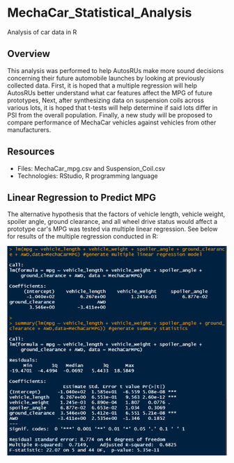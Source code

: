 # MechaCar_Statistical_Analysis

Analysis of car data in R

## Overview

This analysis was performed to help AutosRUs make more sound decisions concerning their future automobile launches by looking at previously collected data. First, it is hoped that a multiple regression will help AutosRUs better understand what car features affect the MPG of future prototypes, Next, after synthesizing data on suspension coils across various lots, it is hoped that t-tests will help determine if said lots differ in PSI from the overall population. Finally, a new study will be proposed to compare performance of MechaCar vehicles against vehicles from other manufacturers. 

## Resources

- Files: MechaCar_mpg.csv and Suspension_Coil.csv
- Technologies: RStudio, R programming language

## Linear Regression to Predict MPG

The alternative hypothesis that the factors of vehicle length, vehicle weight, spoiler angle, ground clearance, and all wheel drive status would affect a prototype car's MPG was tested via multiple linear regression. See below for results of the multiple regression conducted in R:

![Multiple Regression](https://github.com/josephrodini/MechaCar_Statistical_Analysis/blob/main/Images/lmMPG.PNG?raw=true)


